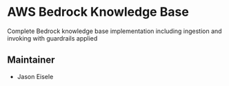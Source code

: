 # AWS Bedrock Knowledge Base
Complete Bedrock knowledge base implementation including ingestion and invoking with guardrails applied

## Maintainer
- Jason Eisele
